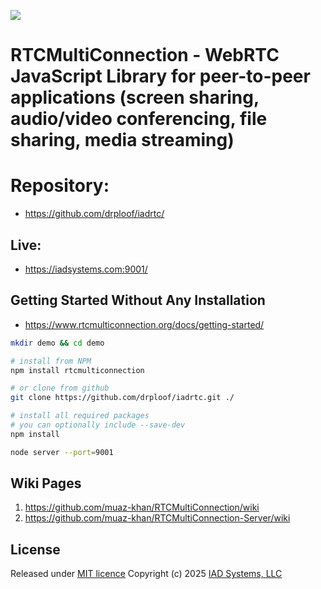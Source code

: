 ![](https://iadsystems.io/favicon.png)

# RTCMultiConnection - WebRTC JavaScript Library for peer-to-peer applications (screen sharing, audio/video conferencing, file sharing, media streaming)

# Repository:

* https://github.com/drploof/iadrtc/

## Live:

* https://iadsystems.com:9001/

## Getting Started Without Any Installation

* https://www.rtcmulticonnection.org/docs/getting-started/

  
```sh
mkdir demo && cd demo

# install from NPM
npm install rtcmulticonnection

# or clone from github
git clone https://github.com/drploof/iadrtc.git ./

# install all required packages
# you can optionally include --save-dev
npm install

node server --port=9001
```


## Wiki Pages

1. https://github.com/muaz-khan/RTCMultiConnection/wiki
2. https://github.com/muaz-khan/RTCMultiConnection-Server/wiki

## License

Released under [MIT licence](https://github.com/muaz-khan/RTCMultiConnection/blob/master/LICENSE.md)
Copyright (c) 2025 [IAD Systems, LLC](https://iadsystems.com/)
